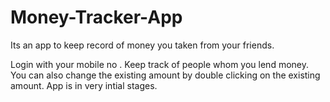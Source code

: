 # Money-Tracker-App
Its an app to keep record of money you taken from your friends.

Login with your mobile no . Keep track of people whom you lend money. 
You can also change the existing amount by double clicking on the existing amount.
App is in very intial stages.
